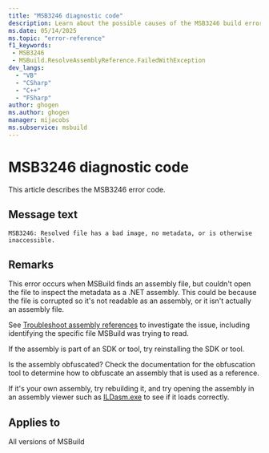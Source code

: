 ```yaml
---
title: "MSB3246 diagnostic code"
description: Learn about the possible causes of the MSB3246 build error, and get troubleshooting tips.
ms.date: 05/14/2025
ms.topic: "error-reference"
f1_keywords:
 - MSB3246
 - MSBuild.ResolveAssemblyReference.FailedWithException
dev_langs:
  - "VB"
  - "CSharp"
  - "C++"
  - "FSharp"
author: ghogen
ms.author: ghogen
manager: mijacobs
ms.subservice: msbuild
---
```


# MSB3246 diagnostic code

<!-- :::ErrorDefinitionDescription::: -->
<!-- :::editable-content name="introDescription"::: -->
This article describes the MSB3246 error code.
<!-- :::editable-content-end::: -->

## Message text

`MSB3246: Resolved file has a bad image, no metadata, or is otherwise inaccessible.`

<!-- :::editable-content name="postOutputDescription"::: -->
## Remarks

This error occurs when MSBuild finds an assembly file, but couldn't open the file to inspect the metadata as a .NET assembly. This could be because the file is corrupted so it's not readable as an assembly, or it isn't actually an assembly file.

See [Troubleshoot assembly references](../troubleshoot-assembly-references.md) to investigate the issue, including identifying the specific file MSBuild was trying to read.

If the assembly is part of an SDK or tool, try reinstalling the SDK or tool.

Is the assembly obfuscated? Check the documentation for the obfuscation tool to determine how to obfuscate an assembly that is used as a reference.

If it's your own assembly, try rebuilding it, and try opening the assembly in an assembly viewer such as [ILDasm.exe](/dotnet/framework/tools/ildasm-exe-il-disassembler) to see if it loads correctly.
<!-- :::editable-content-end::: -->
<!-- :::ErrorDefinitionDescription-end::: -->

## Applies to

All versions of MSBuild
